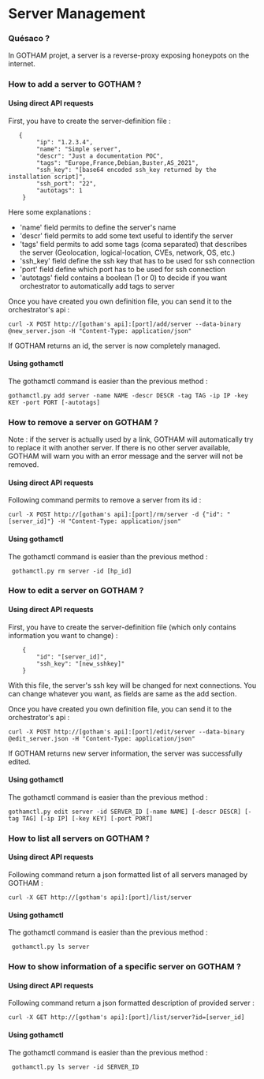 # Server Management

### Quésaco ?

In GOTHAM projet, a server is a reverse-proxy exposing honeypots on the internet.

### How to add a server to GOTHAM ?

#### Using direct API requests

First, you have to create the server-definition file :

```
   {
        "ip": "1.2.3.4",
        "name": "Simple server",
        "descr": "Just a documentation POC",
        "tags": "Europe,France,Debian,Buster,AS_2021",
        "ssh_key": "[base64 encoded ssh_key returned by the installation script]",
        "ssh_port": "22",
        "autotags": 1
    }

```

Here some explanations :
* 'name' field permits to define the server's name
* 'descr' field permits to add some text useful to identify the server
* 'tags' field permits to add some tags (coma separated) that describes the server (Geolocation, logical-location, CVEs, network, OS, etc.)
* 'ssh_key' field define the ssh key that has to be used for ssh connection
* 'port' field define which port has to be used for ssh connection
* 'autotags' field contains a boolean (1 or 0) to decide if you want orchestrator to automatically add tags to server

Once you have created you own definition file, you can send it to the orchestrator's api :

```
curl -X POST http://[gotham's api]:[port]/add/server --data-binary @new_server.json -H "Content-Type: application/json"
```

If GOTHAM returns an id, the server is now completely managed.

#### Using gothamctl

The gothamctl command is easier than the previous method :
```
gothamctl.py add server -name NAME -descr DESCR -tag TAG -ip IP -key KEY -port PORT [-autotags]
```

### How to remove a server on GOTHAM ?
Note : if the server is actually used by a link, GOTHAM will automatically try to replace it with another server. If there is no other server available, GOTHAM will warn you with an error message and the server will not be removed.

#### Using direct API requests
Following command permits to remove a server from its id :
```
curl -X POST http://[gotham's api]:[port]/rm/server -d {"id": "[server_id]"} -H "Content-Type: application/json"
```

#### Using gothamctl

The gothamctl command is easier than the previous method :
```
 gothamctl.py rm server -id [hp_id]
```

### How to edit a server on GOTHAM ?

#### Using direct API requests

First, you have to create the server-definition file (which only contains information you want to change) :

```
    {
        "id": "[server_id]",
        "ssh_key": "[new_sshkey]"
    }

```
With this file, the server's ssh key will be changed for next connections. You can change whatever you want, as fields are same as the add section.

Once you have created you own definition file, you can send it to the orchestrator's api :

```
curl -X POST http://[gotham's api]:[port]/edit/server --data-binary @edit_server.json -H "Content-Type: application/json"
```

If GOTHAM returns new server information, the server was successfully edited.

#### Using gothamctl

The gothamctl command is easier than the previous method :
```
gothamctl.py edit server -id SERVER_ID [-name NAME] [-descr DESCR] [-tag TAG] [-ip IP] [-key KEY] [-port PORT]
```

### How to list all servers on GOTHAM ?

#### Using direct API requests

Following command return a json formatted list of all servers managed by GOTHAM :
```
curl -X GET http://[gotham's api]:[port]/list/server
```

#### Using gothamctl

The gothamctl command is easier than the previous method :
```
 gothamctl.py ls server
```

### How to show information of a specific server on GOTHAM ?

#### Using direct API requests

Following command return a json formatted description of provided server :
```
curl -X GET http://[gotham's api]:[port]/list/server?id=[server_id]
```

#### Using gothamctl

The gothamctl command is easier than the previous method :
```
 gothamctl.py ls server -id SERVER_ID
```
